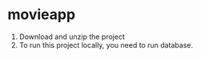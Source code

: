 # movieapp
1. Download and unzip the project
2. To run this project locally, you need to run database.

